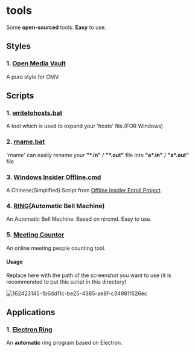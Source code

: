 # tools
Some **open-sourced** tools. **Easy** to use.

## Styles
### 1. [Open Media Vault](https://github.com/yuzh0816/tools/tree/master/OMV%20style)
A pure style for OMV.

## Scripts
### 1. [writetohosts.bat](https://github.com/yuzh0816/tools/blob/master/writetohosts.bat)
A tool which is used to expand your 'hosts' file.(FOR Windows)

### 2. [rname.bat](https://github.com/yuzh0816/tools/blob/master/rname.bat)
'rname' can easily rename your **"\*.in"** / **"\*.out"** file into **"a\*.in"** / **"a\*.out"** file

### 3. [Windows Insider Offline.cmd](https://github.com/yuzh0816/tools/blob/master/Windows%20Insider%20Offline.cmd)
A Chinese(Simplified) Script from [Offline Insider Enroll Project](https://github.com/abbodi1406/offlineinsiderenroll).

### 4. [RING](https://github.com/yuzh0816/tools/tree/master/RING)(Automatic Bell Machine)
An Automatic Bell Machine. Based on nircmd. Easy to use.

### 5. [Meeting Counter]()
An online meeting people counting tool.

#### Usage

Replace here with the path of the screenshot you want to use (it is recommended to put this script in this directory)

![162423145-1b6dd11c-be25-4385-ae8f-c34981f626ec](https://user-images.githubusercontent.com/46953451/163558787-d56d0f22-9801-405a-8b3f-bb9842dffd0f.png)

## Applications

### 1. [Electron Ring](https://github.com/yuzh0816/tools/tree/master/electron%20ring)
An **automatic** ring program based on Electron.
